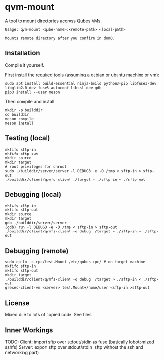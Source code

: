 # qvm-mount

A tool to mount directories accross Qubes VMs.

```
Usage: qvm-mount <qube-name>:<remote-path> <local-path>

Mounts remote directory after you confirm in dom0.
```

## Installation

Compile it yourself. 

First install the required tools (assuming a debian or ubuntu machine or vm):
```
sudo apt install build-essential ninja-build python3-pip libfuse3-dev libglib2.0-dev fuse3 autoconf libssl-dev gdb
pip3 install --user meson
```

Then compile and install
```
mkdir -p builddir
cd builddir
meson compile
meson install
```

## Testing (local)
```
mkfifo sftp-in
mkfifo sftp-out
mkdir source
mkdir target
# root privileges for chroot
sudo ./builddir/server/server -l DEBUG3 -e -D /tmp < sftp-in > sftp-out
./builddir/client/qvmfs-client ./target > ./sftp-in < ./sftp-out
```

## Debugging (local)
```
mkfifo sftp-in
mkfifo sftp-out
mkdir source
mkdir target
gdb ./builddir/server/server
(gdb) run -l DEBUG3 -e -D /tmp < sftp-in > sftp-out
./builddir/client/qvmfs-client -o debug ./target > ./sftp-in < ./sftp-out
```

## Debugging (remote)
```
sudo cp ln -s rpc/test.Mount /etc/qubes-rpc/ # on target machine
mkfifo sftp-in
mkfifo sftp-out
mkdir target
./builddir/client/qvmfs-client -o debug ./target > ./sftp-in < ./sftp-out
qrexec-client-vm <server> test.Mount+/home/user <sftp-in >sftp-out
```


## License

Mixed due to lots of copied code. See files

## Inner Workings

TODO:
Client: import sftp over stdout/stdin as fuse (basically lobotomized sshfs)
Server: export sftp over stdout/stdin (sftp without the ssh and networking part)